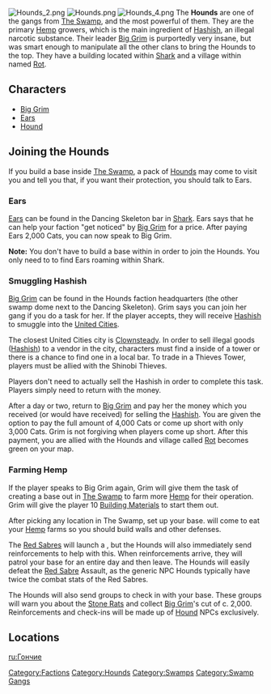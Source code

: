 ![](Hounds_2.png "Hounds_2.png") ![](Hounds.png "Hounds.png")
![](Hounds_4.png "Hounds_4.png") The **Hounds** are one of the gangs
from [The Swamp](The_Swamp.md "wikilink"), and the most powerful of them.
They are the primary [Hemp](Hemp.md "wikilink") growers, which is the main
ingredient of [Hashish](Hashish.md "wikilink"), an illegal narcotic
substance. Their leader [Big Grim](Big_Grim.md "wikilink") is purportedly
very insane, but was smart enough to manipulate all the other clans to
bring the Hounds to the top. They have a [](Faction_HQ.md) building located within
[Shark](Shark.md "wikilink") and a village within [](The_Swamp.md) named [Rot](Rot.md "wikilink").

## Characters

- [Big Grim](Big_Grim.md "wikilink")
- [Ears](Ears.md "wikilink")
- [Hound](Hound.md "wikilink")

## Joining the Hounds

If you build a base inside [The Swamp](The_Swamp.md "wikilink"), a pack of
[Hounds](Hound.md "wikilink") may come to visit you and tell you that, if
you want their protection, you should talk to Ears.

### Ears

[Ears](Ears.md "wikilink") can be found in the Dancing Skeleton bar in
[Shark](Shark.md "wikilink"). Ears says that he can help your faction "get
noticed" by [Big Grim](Big_Grim.md "wikilink") for a price. After paying
Ears 2,000 Cats, you can now speak to Big Grim.

**Note:** You don't have to build a base within [](The_Swamp.md) in order to join the Hounds. You only need
to to find Ears roaming within Shark.

### Smuggling Hashish

[Big Grim](Big_Grim.md "wikilink") can be found in the Hounds faction
headquarters (the other swamp dome next to the Dancing Skeleton). Grim
says you can join her gang if you do a task for her. If the player
accepts, they will receive [Hashish](Hashish.md "wikilink") to smuggle into
the [United Cities](02%20-%20Projects%20&%20Wikis/Kenshi/Kenshi%20Wiki/Kenshi%20Wiki%20Template/United_Cities.md "wikilink").

The closest United Cities city is [Clownsteady](Clownsteady.md "wikilink").
In order to sell illegal goods ([Hashish](Hashish.md "wikilink")) to a
vendor in the city, characters must find a [](Thief_Fence.md) inside of a [](Shinobi_Thieves.md) tower or there is a chance to find
one in a local bar. To trade in a Thieves Tower, players must be allied
with the Shinobi Thieves.

Players don't need to actually sell the Hashish in order to complete
this task. Players simply need to return with the money.

After a day or two, return to [Big Grim](Big_Grim.md "wikilink") and pay
her the money which you received (or would have received) for selling
the [Hashish](Hashish.md "wikilink"). You are given the option to pay the
full amount of 4,000 Cats or come up short with only 3,000 Cats. Grim is
not forgiving when players come up short. After this payment, you are
allied with the Hounds and village called [Rot](Rot.md "wikilink") becomes
green on your map.

### Farming Hemp

If the player speaks to Big Grim again, Grim will give them the task of
creating a base out in [The Swamp](The_Swamp.md "wikilink") to farm more
[Hemp](Hemp.md "wikilink") for their operation. Grim will give the player
10 [Building Materials](Building_Materials.md "wikilink") to start them
out.

After picking any location in The Swamp, set up your base. [](Swamp_Raptor.md) will come to eat your
[Hemp](Hemp.md "wikilink") farms so you should build walls and other
defenses.

The [Red Sabres](Red_Sabre.md "wikilink") will launch a [](Base_Assault.md), but the Hounds will also immediately
send reinforcements to help with this. When reinforcements arrive, they
will patrol your base for an entire day and then leave. The Hounds will
easily defeat the [Red Sabre](Red_Sabre.md "wikilink") Assault, as the
generic NPC Hounds typically have twice the combat stats of the Red
Sabres.

The Hounds will also send groups to check in with your base. These
groups will warn you about the [Stone Rats](Stone_Rats.md "wikilink") and
collect [Big Grim](Big_Grim.md "wikilink")'s cut of c. 2,000.
Reinforcements and check-ins will be made up of
[Hound](Hound.md "wikilink") NPCs exclusively.

## Locations

[ru:Гончие](ru:Гончие "wikilink")

[Category:Factions](Category:Factions "wikilink")
[Category:Hounds](Category:Hounds "wikilink")
[Category:Swamps](Category:Swamps "wikilink") [Category:Swamp
Gangs](Category:Swamp_Gangs "wikilink")